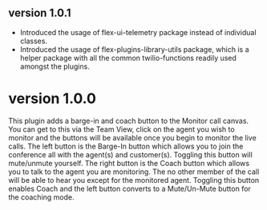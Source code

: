 ## version 1.0.1

- Introduced the usage of flex-ui-telemetry package instead of individual classes.
- Introduced the usage of flex-plugins-library-utils package, which is a helper package with all the common twilio-functions readily used amongst the plugins.

# version 1.0.0

This plugin adds a barge-in and coach button to the Monitor call canvas. You can get to this via the Team View, click on the agent you wish to monitor and the buttons will be available once you begin to monitor the live calls. The left button is the Barge-In button which allows you to join the conference all with the agent(s) and customer(s). Toggling this button will mute/unmute yourself. The right button is the Coach button which allows you to talk to the agent you are monitoring. The no other member of the call will be able to hear you except for the monitored agent. Toggling this button enables Coach and the left button converts to a Mute/Un-Mute button for the coaching mode.